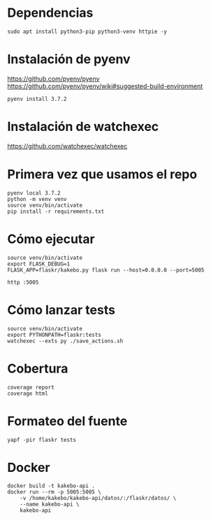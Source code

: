 
# Dependencias

```
sudo apt install python3-pip python3-venv httpie -y
```

# Instalación de pyenv

https://github.com/pyenv/pyenv
https://github.com/pyenv/pyenv/wiki#suggested-build-environment

```
pyenv install 3.7.2
```

# Instalación de watchexec

https://github.com/watchexec/watchexec

# Primera vez que usamos el repo

```
pyenv local 3.7.2
python -m venv venv
source venv/bin/activate
pip install -r requirements.txt
```

# Cómo ejecutar

```
source venv/bin/activate
export FLASK_DEBUG=1
FLASK_APP=flaskr/kakebo.py flask run --host=0.0.0.0 --port=5005
```
```
http :5005
```

# Cómo lanzar tests

```
source venv/bin/activate
export PYTHONPATH=flaskr:tests
watchexec --exts py ./save_actions.sh
```

# Cobertura

```
coverage report
coverage html
```

# Formateo del fuente

```
yapf -pir flaskr tests
```

# Docker

```
docker build -t kakebo-api .
docker run --rm -p 5005:5005 \
	-v /home/kakebo/kakebo-api/datos/:/flaskr/datos/ \
	--name kakebo-api \
	kakebo-api
```
